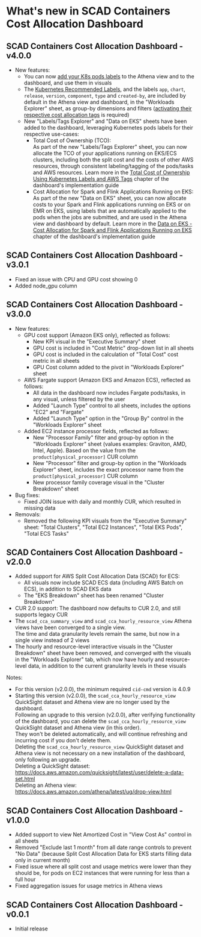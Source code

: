 # What's new in SCAD Containers Cost Allocation Dashboard

## SCAD Containers Cost Allocation Dashboard - v4.0.0

* New features:
  * You can now [add your K8s pods labels](https://docs.aws.amazon.com/guidance/latest/cloud-intelligence-dashboards/scad-containers-dashboard-add-labels-tags.html) to the Athena view and to the dashboard, and use them in visuals
  * The [Kubernetes Recommended Labels](https://kubernetes.io/docs/concepts/overview/working-with-objects/common-labels/), and the labels `app`, `chart`, `release`, `version`, `component`, `type` and `created-by`, are included by default in the Athena view and dashboard, in the "Workloads Explorer" sheet, as group-by dimensions and filters ([activating their respective cost allocation tags](https://docs.aws.amazon.com/awsaccountbilling/latest/aboutv2/activating-tags.html) is required)
  * New "Labels/Tags Explorer" and "Data on EKS" sheets have been added to the dashboard, leveraging Kubernetes pods labels for their respective use-cases:
    * Total Cost of Ownership (TCO):  
    As part of the new "Labels/Tags Explorer" sheet, you can now allocate the TCO of your applications running on EKS/ECS clusters, including both the split cost and the costs of other AWS resources, through consistent labeling/tagging of the pods/tasks and AWS resources. Learn more in the [Total Cost of Ownership Using Kubernetes Labels and AWS Tags](https://docs.aws.amazon.com/guidance/latest/cloud-intelligence-dashboards/scad-containers-dashboard-tco.html) chapter of the dashboard's implementation guide
    * Cost Allocation for Spark and Flink Applications Running on EKS:  
    As part of the new "Data on EKS" sheet, you can now allocate costs to your Spark and Flink applications running on EKS or on EMR on EKS, using labels that are automatically applied to the pods when the jobs are submitted, and are used in the Athena view and dashboard by default. Learn more in the [Data on EKS - Cost Allocation for Spark and Flink Applications Running on EKS](https://docs.aws.amazon.com/guidance/latest/cloud-intelligence-dashboards/scad-containers-dashboard-data-on-eks.html) chapter of the dashboard's implementation guide

## SCAD Containers Cost Allocation Dashboard - v3.0.1

* Fixed an issue with CPU and GPU cost showing 0
* Added node_gpu column

## SCAD Containers Cost Allocation Dashboard - v3.0.0
* New features:
  * GPU cost support (Amazon EKS only), reflected as follows:
    * New KPI visual in the "Executive Summary" sheet
    * GPU cost is included in "Cost Metric" drop-down list in all sheets
    * GPU cost is included in the calculation of "Total Cost" cost metric in all sheets
    * GPU Cost column added to the pivot in "Workloads Explorer" sheet
  * AWS Fargate support (Amazon EKS and Amazon ECS), reflected as follows:
    * All data in the dashboard now includes Fargate pods/tasks, in any visual, unless filtered by the user 
    * Added "Launch Type" control to all sheets, includes the options "EC2" and "Fargate"
    * Added "Launch Type" option in the "Group By" control in the "Workloads Explorer" sheet
  * Added EC2 instance processor fields, reflected as follows:
    * New "Processor Family" filter and group-by option in the "Workloads Explorer" sheet (values examples: Graviton, AMD, Intel, Apple). Based on the value from the `product[physical_processor]` CUR column
    * New "Processor" filter and group-by option in the "Workloads Explorer" sheet, includes the exact processor name from the `product[physical_processor]` CUR column
    * New processor family coverage visual in the "Cluster Breakdown" sheet
* Bug fixes:
  * Fixed JOIN issue with daily and monthly CUR, which resulted in missing data
* Removals:
  * Removed the following KPI visuals from the "Executive Summary" sheet: "Total Clusters", "Total EC2 Instances", "Total EKS Pods", "Total ECS Tasks"

## SCAD Containers Cost Allocation Dashboard - v2.0.0
* Added support for AWS Split Cost Allocation Data (SCAD) for ECS:
  * All visuals now include SCAD ECS data (including AWS Batch on ECS), in addition to SCAD EKS data
  * The "EKS Breakdown" sheet has been renamed "Cluster Breakdown"
* CUR 2.0 support: The dashboard now defaults to CUR 2.0, and still supports legacy CUR
* The `scad_cca_summary_view` and `scad_cca_hourly_resource_view` Athena views have been converged to a single view.  
The time and data granularity levels remain the same, but now in a single view instead of 2 views
* The hourly and resource-level interactive visuals in the "Cluster Breakdown" sheet have been removed, and converged with the visuals in the "Workloads Explorer" tab, which now have hourly and resource-level data, in addition to the current granularity levels in these visuals

Notes:  
* For this version (v2.0.0), the minimum required `cid-cmd` version is 4.0.9
* Starting this version (v2.0.0), the `scad_cca_hourly_resource_view` QuickSight dataset and Athena view are no longer used by the dashboard.  
Following an upgrade to this version (v2.0.0), after verifying functionality of the dashboard, you can delete the `scad_cca_hourly_resource_view` QuickSight dataset and Athena view (in this order).  
They won't be deleted automatically, and will continue refreshing and incurring cost if you don't delete them.  
Deleting the `scad_cca_hourly_resource_view` QuickSight dataset and Athena view is not necessary on a new installation of the dashboard, only following an upgrade.  
Deleting a QuickSight dataset: https://docs.aws.amazon.com/quicksight/latest/user/delete-a-data-set.html  
Deleting an Athena view: https://docs.aws.amazon.com/athena/latest/ug/drop-view.html

## SCAD Containers Cost Allocation Dashboard - v1.0.0
* Added support to view Net Amortized Cost in "View Cost As" control in all sheets
* Removed "Exclude last 1 month" from all date range controls to prevent "No Data" (because Split Cost Allocation Data for EKS starts filling data only in current month)
* Fixed issue where all split cost and usage metrics were lower than they should be, for pods on EC2 instances that were running for less than a full hour
* Fixed aggregation issues for usage metrics in Athena views

## SCAD Containers Cost Allocation Dashboard - v0.0.1
* Initial release
